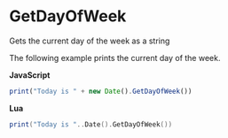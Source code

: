 # GetDayOfWeek

Gets the current day of the week as a string

The following example prints the current day of the week.

**JavaScript**
```js
print("Today is " + new Date().GetDayOfWeek())
```

**Lua**
```lua
print("Today is "..Date().GetDayOfWeek())
```